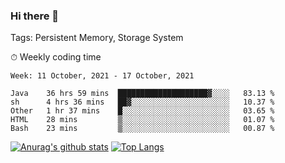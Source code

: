 ### Hi there 👋

Tags: Persistent Memory, Storage System

<!--

[![Anurag's github stats](https://github-readme-stats.vercel.app/api?username=wwyf)](https://github.com/anuraghazra/github-readme-stats)

[![Anurag's github stats](https://github-readme-stats.vercel.app/api?username=wwyf&count_private=true)](https://github.com/anuraghazra/github-readme-stats)


[![Top Langs](https://github-readme-stats.vercel.app/api/top-langs/?username=wwyf&count_private=true&&hide=jupyter%20notebook,html)](https://github.com/anuraghazra/github-readme-stats)



-->


⏱ Weekly coding time

<!--START_SECTION:waka-->
```text
Week: 11 October, 2021 - 17 October, 2021

Java    36 hrs 59 mins  ████████████████████▓░░░░   83.13 % 
sh      4 hrs 36 mins   ██▓░░░░░░░░░░░░░░░░░░░░░░   10.37 % 
Other   1 hr 37 mins    █░░░░░░░░░░░░░░░░░░░░░░░░   03.65 % 
HTML    28 mins         ▒░░░░░░░░░░░░░░░░░░░░░░░░   01.07 % 
Bash    23 mins         ▒░░░░░░░░░░░░░░░░░░░░░░░░   00.87 % 
```
<!--END_SECTION:waka-->



[![Anurag's github stats](https://github-readme-stats.vercel.app/api?username=wwyf&count_private=true&show_icons=true&hide_border=true)](https://github.com/anuraghazra/github-readme-stats) [![Top Langs](https://github-readme-stats.vercel.app/api/top-langs/?username=wwyf&count_private=true&hide=jupyter%20notebook,html,OpenEdge%20ABL&langs_count=10&layout=compact&hide_border=true)](https://github.com/anuraghazra/github-readme-stats)

<!--

[![willianrod's wakatime stats](https://github-readme-stats.vercel.app/api/wakatime?username=wwyf)](https://github.com/anuraghazra/github-readme-stats)


-->
